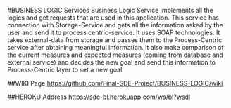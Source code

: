 #BUSINESS LOGIC Services
Business Logic Service implements all the logics and get requests that are used in this application. This service has connection with Storage-Service and gets all the information asked by the user and send it to process centric-service. It uses SOAP technologies. It takes external-data from storage and passes them to the Process-Centric service after obtaining meaningful information. It also make comparison of the current measures and expected measures (coming from database and external service) and decides the new goal and send this information to Process-Centric layer to set a new goal.

##WIKI Page
https://github.com/Final-SDE-Project/BUSINESS-LOGIC/wiki

##HEROKU Address
https://sde-bl.herokuapp.com/ws/bl?wsdl
